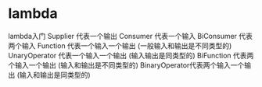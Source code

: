 # lambda
lambda入门
Supplier 代表一个输出
Consumer 代表一个输入
BiConsumer 代表两个输入
Function 代表一个输入一个输出  (一般输入和输出是不同类型的)
UnaryOperator 代表一个输入一个输出 (输入输出是同类型的)
BiFunction 代表两个输入一个输出 (输入和输出是不同类型的)
BinaryOperator代表两个输入一个输出 (输入和输出是同类型的)
